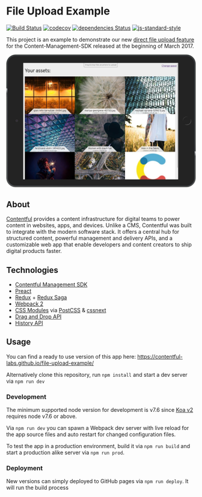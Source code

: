 # File Upload Example
[![Build Status](https://travis-ci.org/contentful-labs/file-upload-example.svg?branch=master)](https://travis-ci.org/contentful-labs/file-upload-example)
[![codecov](https://codecov.io/gh/contentful-labs/file-upload-example/branch/master/graph/badge.svg)](https://codecov.io/gh/contentful-labs/file-upload-example)
[![dependencies Status](https://david-dm.org/contentful-labs/file-upload-example/status.svg)](https://david-dm.org/contentful-labs/file-upload-example)
[![js-standard-style](https://img.shields.io/badge/code%20style-standard-brightgreen.svg)](http://standardjs.com/)

This project is an example to demonstrate our new [direct file upload feature](https://www.contentful.com/blog/2017/03/02/uploading-files-directly-to-contentful/) for the Content-Management-SDK
released at the beginning of March 2017.

![](screenshot.png)





## About

[Contentful](https://www.contentful.com) provides a content infrastructure for digital teams to power content in websites, apps, and devices. Unlike a CMS, Contentful was built to integrate with the modern software stack. It offers a central hub for structured content, powerful management and delivery APIs, and a customizable web app that enable developers and content creators to ship digital products faster.

## Technologies

* [Contentful Management SDK](https://github.com/contentful/contentful-management.js)
* [Preact](https://preactjs.com/)
* [Redux](https://github.com/reactjs/redux) + [Redux Saga](https://github.com/redux-saga/redux-saga)
* [Webpack 2](https://webpack.js.org/)
* [CSS Modules](https://github.com/css-modules/css-modules) via [PostCSS](http://postcss.org/) & [cssnext](http://cssnext.io/)
* [Drag and Drop API](https://developer.mozilla.org/en-US/docs/Web/API/HTML_Drag_and_Drop_API)
* [History API](https://developer.mozilla.org/en/docs/Web/API/History)

## Usage

You can find a ready to use version of this app here:
https://contentful-labs.github.io/file-upload-example/

Alternatively clone this repository, run `npm install` and start a dev server via `npm run dev`


### Development

The minimum supported node version for development is v7.6 since [Koa v2](https://github.com/koajs/koa#installation) requires node v7.6 or above.

Via `npm run dev` you can spawn a Webpack dev server with live reload for the app source files and auto restart for changed configuration files.

To test the app in a production environment, build it via `npm run build` and start a production alike server via `npm run prod`.

### Deployment

New versions can simply deployed to GitHub pages via `npm run deploy`. It will run the build process
